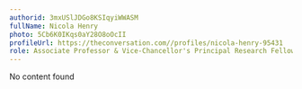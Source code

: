 ```yaml
---
authorid: 3mxUSlJDGo8KSIqyiWWASM
fullName: Nicola Henry
photo: 5Cb6K0IKqs0aY28O8oOcII
profileUrl: https://theconversation.com//profiles/nicola-henry-95431
role: Associate Professor & Vice-Chancellor's Principal Research Fellow, RMIT University
---
```

No content found